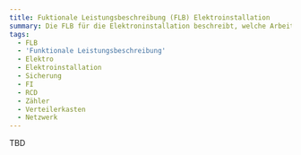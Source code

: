 ```yaml
---
title: Fuktionale Leistungsbeschreibung (FLB) Elektroinstallation
summary: Die FLB für die Elektroninstallation beschreibt, welche Arbeiten ich beauftragen möchte.
tags:
  - FLB
  - 'Funktionale Leistungsbeschreibung'
  - Elektro
  - Elektroinstallation
  - Sicherung
  - FI
  - RCD
  - Zähler
  - Verteilerkasten
  - Netzwerk
---
```

TBD